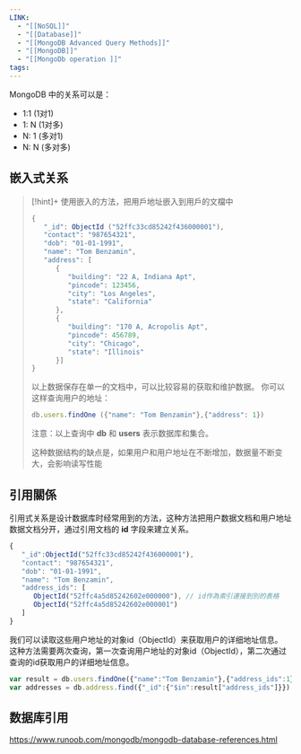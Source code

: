 ```yaml
---
LINK:
  - "[[NoSQL]]"
  - "[[Database]]"
  - "[[MongoDB Advanced Query Methods]]"
  - "[[MongoDB]]"
  - "[[MongoDb operation ]]"
tags: 
---
```






MongoDB 中的关系可以是：
- 1:1 (1对1)
- 1: N (1对多)
- N: 1 (多对1)
- N: N (多对多)




## 嵌入式关系
> [!hint]+ 使用嵌入的方法，把用戶地址嵌入到用戶的文檔中
> ```jsx
> {
>    "_id": ObjectId ("52ffc33cd85242f436000001"),
>    "contact": "987654321",
>    "dob": "01-01-1991",
>    "name": "Tom Benzamin",
>    "address": [
>       {
>          "building": "22 A, Indiana Apt",
>          "pincode": 123456,
>          "city": "Los Angeles",
>          "state": "California"
>       },
>       {
>          "building": "170 A, Acropolis Apt",
>          "pincode": 456789,
>          "city": "Chicago",
>          "state": "Illinois"
>       }]
> } 
> ```
> 以上数据保存在单一的文档中，可以比较容易的获取和维护数据。 你可以这样查询用户的地址：
> ```jsx
> db.users.findOne ({"name": "Tom Benzamin"},{"address": 1})
> ```
> 注意：以上查询中 **db** 和 **users** 表示数据库和集合。
> 
> 这种数据结构的缺点是，如果用户和用户地址在不断增加，数据量不断变大，会影响读写性能


## 引用關係
引用式关系是设计数据库时经常用到的方法，这种方法把用户数据文档和用户地址数据文档分开，通过引用文档的 **id** 字段来建立关系。

```jsx
{
   "_id":ObjectId("52ffc33cd85242f436000001"),
   "contact": "987654321",
   "dob": "01-01-1991",
   "name": "Tom Benzamin",
   "address_ids": [
      ObjectId("52ffc4a5d85242602e000000"), // id作為索引連接到別的表格
      ObjectId("52ffc4a5d85242602e000001")
   ]
}

```
我们可以读取这些用户地址的对象id（ObjectId）来获取用户的详细地址信息。
这种方法需要两次查询，第一次查询用户地址的对象id（ObjectId），第二次通过查询的id获取用户的详细地址信息。
```jsx
var result = db.users.findOne({"name":"Tom Benzamin"},{"address_ids":1})
var addresses = db.address.find({"_id":{"$in":result["address_ids"]}})
```


## 数据库引用
https://www.runoob.com/mongodb/mongodb-database-references.html



























